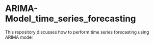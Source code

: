 # ARIMA-Model_time_series_forecasting
This repository discusses how to perform time series forecasting using ARIMA model
